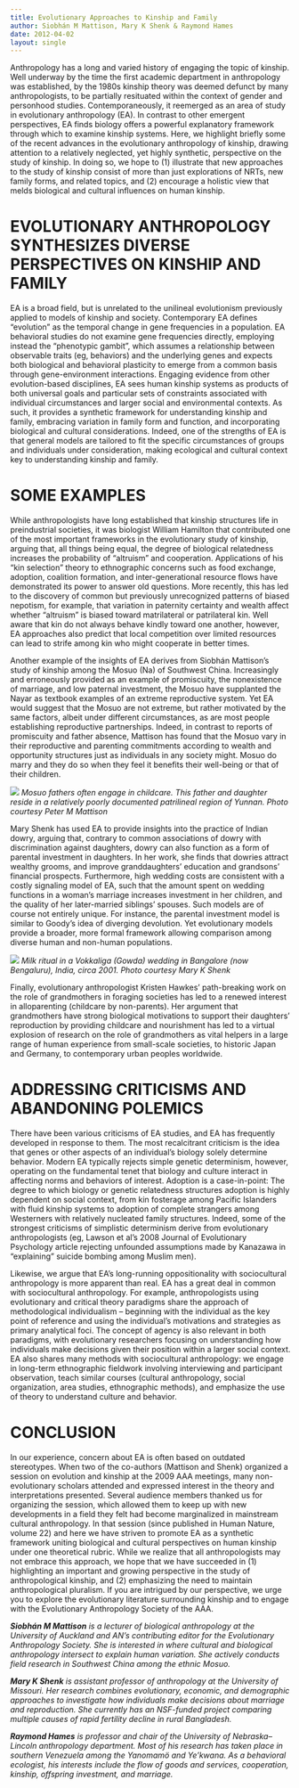 ```yaml
---
title: Evolutionary Approaches to Kinship and Family
author: Siobhán M Mattison, Mary K Shenk & Raymond Hames
date: 2012-04-02
layout: single
---
```


Anthropology has a long and varied history of engaging the topic of kinship. Well underway by the time the first
academic department in anthropology was established, by the 1980s kinship theory was deemed defunct by many
anthropologists, to be partially resituated within the context of gender and personhood studies. Contemporaneously, it
reemerged as an area of study in evolutionary anthropology (EA). In contrast to other emergent perspectives, EA finds
biology offers a powerful explanatory framework through which to examine kinship systems. Here, we highlight briefly
some of the recent advances in the evolutionary anthropology of kinship, drawing attention to a relatively neglected, yet
highly synthetic, perspective on the study of kinship. In doing so, we hope to (1) illustrate that new approaches to the
study of kinship consist of more than just explorations of NRTs, new family forms, and related topics, and (2) encourage
a holistic view that melds biological and cultural influences on human kinship.

# EVOLUTIONARY ANTHROPOLOGY SYNTHESIZES DIVERSE PERSPECTIVES ON KINSHIP AND FAMILY

EA is a broad field, but is unrelated to the unilineal evolutionism previously applied to models of kinship and society.
Contemporary EA defines “evolution” as the temporal change in gene frequencies in a population. EA behavioral studies
do not examine gene frequencies directly, employing instead the “phenotypic gambit”, which assumes a relationship
between observable traits (eg, behaviors) and the underlying genes and expects both biological and behavioral plasticity to
emerge from a common basis through gene-environment interactions. Engaging evidence from other evolution-based
disciplines, EA sees human kinship systems as products of both universal goals and particular sets of constraints
associated with individual circumstances and larger social and environmental contexts. As such, it provides a synthetic
framework for understanding kinship and family, embracing variation in family form and function, and incorporating
biological and cultural considerations. Indeed, one of the strengths of EA is that general models are tailored to fit the
specific circumstances of groups and individuals under consideration, making ecological and cultural context key to
understanding kinship and family.

# SOME EXAMPLES

While anthropologists have long established that kinship structures life in preindustrial societies, it was biologist
William Hamilton that contributed one of the most important frameworks in the evolutionary study of kinship, arguing
that, all things being equal, the degree of biological relatedness increases the probability of “altruism” and cooperation.
Applications of his “kin selection” theory to ethnographic concerns such as food exchange, adoption, coalition formation,
and inter-generational resource flows have demonstrated its power to answer old questions. More recently, this has led to the discovery of common but previously unrecognized patterns of biased nepotism, for example, that variation in paternity certainty and wealth affect whether “altruism” is biased toward matrilateral or patrilateral kin. Well aware that kin do not always behave kindly toward one another, however, EA approaches also predict that local competition over
limited resources can lead to strife among kin who might cooperate in better times.

Another example of the insights of EA derives from Siobhán Mattison’s
study of kinship among the Mosuo (Na) of Southwest China. Increasingly
and erroneously provided as an example of promiscuity, the nonexistence
of marriage, and low paternal investment, the Mosuo have supplanted the
Nayar as textbook examples of an extreme reproductive system. Yet EA
would suggest that the Mosuo are not extreme, but rather motivated by
the same factors, albeit under different circumstances, as are most people
establishing reproductive partnerships. Indeed, in contrast to reports of
promiscuity and father absence, Mattison has found that the Mosuo vary
in their reproductive and parenting commitments according to wealth
and opportunity structures just as individuals in any society might.
Mosuo do marry and they do so when they feel it benefits their well-being
or that of their children.

![](/assets/img/mosuo-dad.png)
*Mosuo fathers often engage in childcare. This father and daughter reside in a relatively poorly documented patrilineal region of Yunnan. Photo courtesy Peter M Mattison*

Mary Shenk has used EA to provide insights into the practice of Indian dowry, arguing that, contrary to common associations of dowry with discrimination against daughters, dowry can also function as a form of parental investment in daughters. In her work, she finds that dowries attract wealthy grooms, and improve granddaughters’ education and grandsons’ financial prospects. Furthermore, high wedding costs are consistent with a costly signaling model of EA, such that the amount spent on wedding functions in a woman’s marriage increases investment in her children, and the quality of her later-married siblings’ spouses. Such models are of course not entirely unique. For instance, the parental investment model is similar to Goody’s idea of diverging devolution. Yet evolutionary models provide a broader, more formal framework allowing
comparison among diverse human and non-human populations.

![](/assets/img/milk-ritual.png)
*Milk ritual in a Vokkaliga (Gowda) wedding in Bangalore (now Bengaluru), India, circa 2001. Photo courtesy Mary K Shenk*

Finally, evolutionary anthropologist Kristen Hawkes’ path-breaking work on the role of grandmothers in foraging
societies has led to a renewed interest in alloparenting (childcare by non-parents). Her argument that grandmothers have
strong biological motivations to support their daughters’ reproduction by providing childcare and nourishment has led to
a virtual explosion of research on the role of grandmothers as vital helpers in a large range of human experience from
small-scale societies, to historic Japan and Germany, to contemporary urban peoples worldwide.

# ADDRESSING CRITICISMS AND ABANDONING POLEMICS

There have been various criticisms of EA studies, and EA has frequently developed in response to them. The most
recalcitrant criticism is the idea that genes or other aspects of an individual’s biology solely determine behavior. Modern
EA typically rejects simple genetic determinism, however, operating on the fundamental tenet that biology and culture
interact in affecting norms and behaviors of interest. Adoption is a case-in-point: The degree to which biology or genetic
relatedness structures adoption is highly dependent on social context, from kin fosterage among Pacific Islanders with
fluid kinship systems to adoption of complete strangers among Westerners with relatively nucleated family structures.
Indeed, some of the strongest criticisms of simplistic determinism derive from evolutionary anthropologists (eg, Lawson
et al’s 2008 Journal of Evolutionary Psychology article rejecting unfounded assumptions made by Kanazawa in “explaining”
suicide bombing among Muslim men).

Likewise, we argue that EA’s long-running oppositionality with sociocultural anthropology is more apparent than real.
EA has a great deal in common with sociocultural anthropology. For example, anthropologists using evolutionary and
critical theory paradigms share the approach of methodological individualism – beginning with the individual as the key
point of reference and using the individual’s motivations and strategies as primary analytical foci. The concept of agency
is also relevant in both paradigms, with evolutionary researchers focusing on understanding how individuals make
decisions given their position within a larger social context. EA also shares many methods with sociocultural
anthropology: we engage in long-term ethnographic fieldwork involving interviewing and participant observation, teach
similar courses (cultural anthropology, social organization, area studies, ethnographic methods), and emphasize the use
of theory to understand culture and behavior.

# CONCLUSION

In our experience, concern about EA is often based on outdated stereotypes. When two of the co-authors (Mattison and
Shenk) organized a session on evolution and kinship at the 2009 AAA meetings, many non-evolutionary scholars
attended and expressed interest in the theory and interpretations presented. Several audience members thanked us for
organizing the session, which allowed them to keep up with new developments in a field they felt had become
marginalized in mainstream cultural anthropology. In that session (since published in Human Nature, volume 22) and
here we have striven to promote EA as a synthetic framework uniting biological and cultural perspectives on human
kinship under one theoretical rubric. While we realize that all anthropologists may not embrace this approach, we hope
that we have succeeded in (1) highlighting an important and growing perspective in the study of anthropological kinship,
and (2) emphasizing the need to maintain anthropological pluralism. If you are intrigued by our perspective, we urge you
to explore the evolutionary literature surrounding kinship and to engage with the Evolutionary Anthropology Society of
the AAA.

***Siobhán M Mattison*** *is a lecturer of biological anthropology at the University of Auckland and AN’s contributing editor for the Evolutionary Anthropology Society. She is interested in where cultural and biological anthropology intersect to explain human variation. She actively conducts field research in Southwest China among the ethnic Mosuo.*

***Mary K Shenk*** *is assistant professor of anthropology at the University of Missouri. Her research combines evolutionary, economic, and demographic approaches to investigate how individuals make decisions about marriage and reproduction. She currently has an NSF-funded project comparing multiple causes of rapid fertility decline in rural Bangladesh.*

***Raymond Hames*** *is professor and chair of the University of Nebraska–Lincoln anthropology department. Most of his research has taken place in southern Venezuela among the Yanomamö and Ye’kwana. As a behavioral ecologist, his interests include the flow of goods and services, cooperation, kinship, offspring investment, and marriage.*